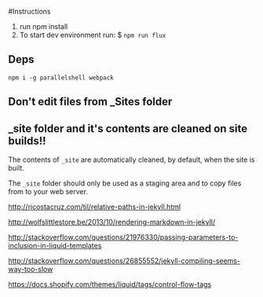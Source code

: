 #Instructions

1. run npm install 
2. To start dev environment run: $ `npm run flux`

## Deps

`npm i -g parallelshell webpack`

## Don't edit files from _Sites folder 

## _site folder  and it's contents are cleaned on site builds!!
The contents of `_site` are automatically cleaned, by default, when the site is built. 

The `_site` folder should only be used as a staging area and to copy files from to your web server.

http://ricostacruz.com/til/relative-paths-in-jekyll.html

http://wolfslittlestore.be/2013/10/rendering-markdown-in-jekyll/

http://stackoverflow.com/questions/21976330/passing-parameters-to-inclusion-in-liquid-templates

http://stackoverflow.com/questions/26855552/jekyll-compiling-seems-way-too-slow


https://docs.shopify.com/themes/liquid/tags/control-flow-tags

